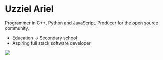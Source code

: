# Uzziel Ariel

Programmer in C++, Python and JavaScript.
Producer for the open source community.
<ul>
  <li> Education -> Secondary school</li>

  <li>Aspiring full stack software developer</li>
</ul
<p align="center">
<img src="https://github-readme-stats.vercel.app/api?username=UzzielAriel&show_icons=true&theme=radical"/>
</p>
